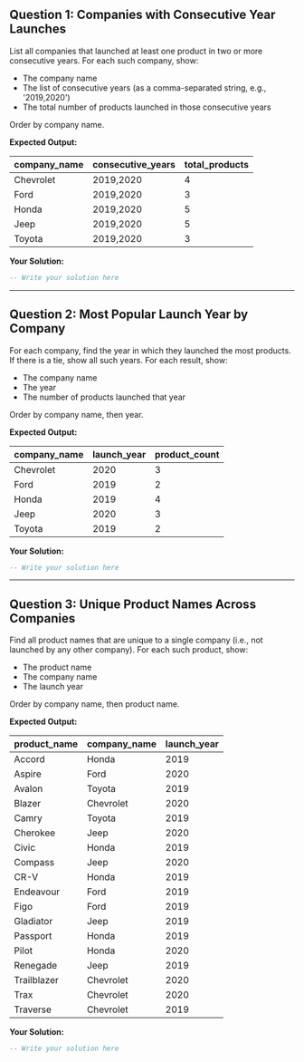 ## Question 1: Companies with Consecutive Year Launches

List all companies that launched at least one product in two or more consecutive years. For each such company, show:
- The company name
- The list of consecutive years (as a comma-separated string, e.g., '2019,2020')
- The total number of products launched in those consecutive years

Order by company name.

**Expected Output:**

| company_name | consecutive_years | total_products |
|--------------|-------------------|----------------|
| Chevrolet    | 2019,2020         | 4              |
| Ford         | 2019,2020         | 3              |
| Honda        | 2019,2020         | 5              |
| Jeep         | 2019,2020         | 5              |
| Toyota       | 2019,2020         | 3              |

**Your Solution:**
````sql
-- Write your solution here
````

---

## Question 2: Most Popular Launch Year by Company

For each company, find the year in which they launched the most products. If there is a tie, show all such years. For each result, show:
- The company name
- The year
- The number of products launched that year

Order by company name, then year.

**Expected Output:**

| company_name | launch_year | product_count |
| ------------ | ----------- | ------------- |
| Chevrolet    | 2020        | 3             |
| Ford         | 2019        | 2             |
| Honda        | 2019        | 4             |
| Jeep         | 2020        | 3             |
| Toyota       | 2019        | 2             |

**Your Solution:**
````sql
-- Write your solution here
````

---

## Question 3: Unique Product Names Across Companies

Find all product names that are unique to a single company (i.e., not launched by any other company). For each such product, show:
- The product name
- The company name
- The launch year

Order by company name, then product name.

**Expected Output:**

| product_name | company_name | launch_year |
|--------------|--------------|-------------|
| Accord       | Honda        | 2019        |
| Aspire       | Ford         | 2020        |
| Avalon       | Toyota       | 2019        |
| Blazer       | Chevrolet    | 2020        |
| Camry        | Toyota       | 2019        |
| Cherokee     | Jeep         | 2020        |
| Civic        | Honda        | 2019        |
| Compass      | Jeep         | 2020        |
| CR-V         | Honda        | 2019        |
| Endeavour    | Ford         | 2019        |
| Figo         | Ford         | 2019        |
| Gladiator    | Jeep         | 2019        |
| Passport     | Honda        | 2019        |
| Pilot        | Honda        | 2020        |
| Renegade     | Jeep         | 2019        |
| Trailblazer  | Chevrolet    | 2020        |
| Trax         | Chevrolet    | 2020        |
| Traverse     | Chevrolet    | 2019        |

**Your Solution:**
````sql
-- Write your solution here
````
